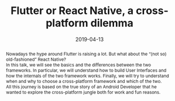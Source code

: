 ---
date: 2019-04-13
title: Flutter or React Native, a cross-platform dilemma
performDate: 2019-04-13
location: DevFest Pisa, Pisa
speakerDeck: 6d4c95dff97e459896de1b5c3890ecca
eventUrl: https://devfest.gdgpisa.it/schedule?sessionId=226
abstract: Nowadays the hype around Flutter is raising a lot. But what about the “(not so) old-fashioned” React Native?<br>In this talk, we will see the basics and the differences between the two frameworks. In particular, we will understand how to build User Interfaces and how the internals of the two framework works. Finally, we will try to understand when and why to choose a cross-platform framework and which of the two.<br>All this journey is based on the true story of an Android Developer that he wanted to explore the cross-platform jungle both for work and fun reasons.
---